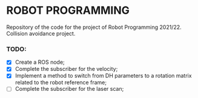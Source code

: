 # ROBOT PROGRAMMING
Repository of the code for the project of Robot Programming 2021/22.<br/>
Collision avoidance project.

### TODO:
- [x] Create a ROS node;
- [x] Complete the subscriber for the velocity;
- [x] Implement a method to switch from DH parameters to a rotation matrix related to the robot reference frame;
- [ ] Complete the subscriber for the laser scan;
